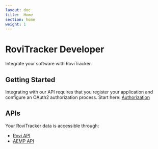 ```yaml
---
layout: doc
title:  Home
section: home
weight: 1
---
```


# RoviTracker Developer

Integrate your software with RoviTracker.

## Getting Started

Integrating with our API requires that you register your application and configure an OAuth2 authorization process. 
Start here: [Authorization](/authorization.html)

## APIs

Your RoviTracker data is accessible through:
 - [Rovi API](/rovi_api.html)
 - [AEMP API](/aemp_api.html)

